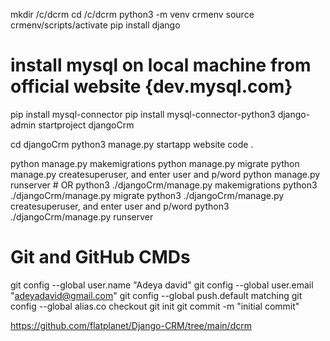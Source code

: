 mkdir /c/dcrm
cd /c/dcrm
python3 -m venv crmenv
source crmenv/scripts/activate 
pip install django

# install mysql on local machine from official website {dev.mysql.com}
pip install mysql-connector
pip install mysql-connector-python3
django-admin startproject djangoCrm

cd djangoCrm
python3 manage.py startapp website
code .

 python manage.py makemigrations
 python manage.py migrate
 python manage.py createsuperuser, and enter user and p/word
 python manage.py runserver
       # OR
 python3 ./djangoCrm/manage.py makemigrations
 python3 ./djangoCrm/manage.py migrate
 python3 ./djangoCrm/manage.py createsuperuser, and enter user and p/word
 python3 ./djangoCrm/manage.py runserver

# Git and GitHub CMDs
git config --global user.name "Adeya david"
git config --global user.email "adeyadavid@gmail.com"
git config --global push.default matching
git config --global alias.co checkout
git init
git commit -m "initial commit"








https://github.com/flatplanet/Django-CRM/tree/main/dcrm
